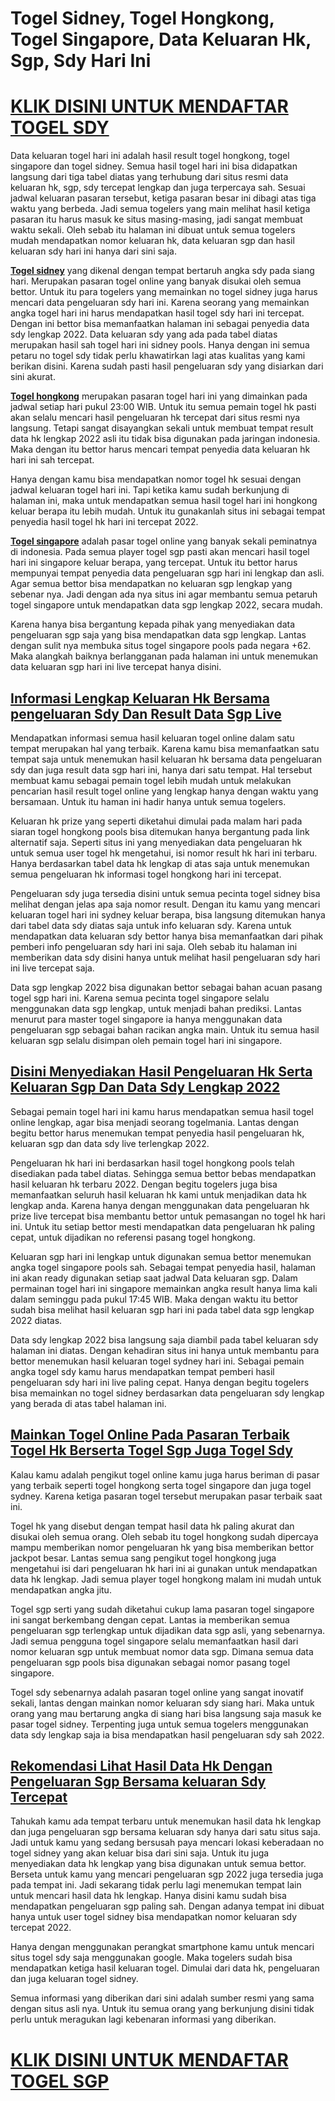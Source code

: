 # Togel Sidney, Togel Hongkong, Togel Singapore, Data Keluaran Hk, Sgp, Sdy Hari Ini

# [KLIK DISINI UNTUK MENDAFTAR TOGEL SDY](https://rebrand.ly/slotgacormantul)

Data keluaran togel hari ini adalah hasil result togel hongkong, togel singapore dan togel sidney. Semua hasil togel hari ini bisa didapatkan langsung dari tiga tabel diatas yang terhubung dari situs resmi data keluaran hk, sgp, sdy tercepat lengkap dan juga terpercaya sah. Sesuai jadwal keluaran pasaran tersebut, ketiga pasaran besar ini dibagi atas tiga waktu yang berbeda. Jadi semua togelers yang main melihat hasil ketiga pasaran itu harus masuk ke situs masing-masing, jadi sangat membuat waktu sekali. Oleh sebab itu halaman ini dibuat untuk semua togelers mudah mendapatkan nomor keluaran hk, data keluaran sgp dan hasil keluaran sdy hari ini hanya dari sini saja.

__[Togel sidney](https://rebrand.ly/slotgacormantul)__ yang dikenal dengan tempat bertaruh angka sdy pada siang hari. Merupakan pasaran togel online yang banyak disukai oleh semua bettor. Untuk itu para togelers yang memainkan no togel sidney juga harus mencari data pengeluaran sdy hari ini. Karena seorang yang memainkan angka togel hari ini harus mendapatkan hasil togel sdy hari ini tercepat. Dengan ini bettor bisa memanfaatkan halaman ini sebagai penyedia data sdy lengkap 2022. Data keluaran sdy yang ada pada tabel diatas merupakan hasil sah togel hari ini sidney pools. Hanya dengan ini semua petaru no togel sdy tidak perlu khawatirkan lagi atas kualitas yang kami berikan disini. Karena sudah pasti hasil pengeluaran sdy yang disiarkan dari sini akurat.

__[Togel hongkong](https://rebrand.ly/slotgacormantul)__ merupakan pasaran togel hari ini yang dimainkan pada jadwal setiap hari pukul 23:00 WIB. Untuk itu semua pemain togel hk pasti akan selalu mencari hasil pengeluaran hk tercepat dari situs resmi nya langsung. Tetapi sangat disayangkan sekali untuk membuat tempat result data hk lengkap 2022 asli itu tidak bisa digunakan pada jaringan indonesia. Maka dengan itu bettor harus mencari tempat penyedia data keluaran hk hari ini sah tercepat.

Hanya dengan kamu bisa mendapatkan nomor togel hk sesuai dengan jadwal keluaran togel hari ini. Tapi ketika kamu sudah berkunjung di halaman ini, maka untuk mendapatkan semua hasil togel hari ini hongkong keluar berapa itu lebih mudah. Untuk itu gunakanlah situs ini sebagai tempat penyedia hasil togel hk hari ini tercepat 2022.

__[Togel singapore](https://rebrand.ly/slotgacormantul)__ adalah pasar togel online yang banyak sekali peminatnya di indonesia. Pada semua player togel sgp pasti akan mencari hasil togel hari ini singapore keluar berapa, yang tercepat. Untuk itu bettor harus mempunyai tempat penyedia data pengeluaran sgp hari ini lengkap dan asli. Agar semua bettor bisa mendapatkan no keluaran sgp lengkap yang sebenar nya. Jadi dengan ada nya situs ini agar membantu semua petaruh togel singapore untuk mendapatkan data sgp lengkap 2022, secara mudah.

Karena hanya bisa bergantung kepada pihak yang menyediakan data pengeluaran sgp saja yang bisa mendapatkan data sgp lengkap. Lantas dengan sulit nya membuka situs togel singapore pools pada negara +62. Maka alangkah baiknya berlangganan pada halaman ini untuk menemukan data keluaran sgp hari ini live tercepat hanya disini.

## [Informasi Lengkap Keluaran Hk Bersama pengeluaran Sdy Dan Result Data Sgp Live](https://rebrand.ly/slotgacormantul)

Mendapatkan informasi semua hasil keluaran togel online dalam satu tempat merupakan hal yang terbaik. Karena kamu bisa memanfaatkan satu tempat saja untuk menemukan hasil keluaran hk bersama data pengeluaran sdy dan juga result data sgp hari ini, hanya dari satu tempat. Hal tersebut membuat kamu sebagai pemain togel lebih mudah untuk melakukan pencarian hasil result togel online yang lengkap hanya dengan waktu yang bersamaan. Untuk itu haman ini hadir hanya untuk semua togelers.

Keluaran hk prize yang seperti diketahui dimulai pada malam hari pada siaran togel hongkong pools bisa ditemukan hanya bergantung pada link alternatif saja. Seperti situs ini yang menyediakan data pengeluaran hk untuk semua user togel hk mengetahui, isi nomor result hk hari ini terbaru. Hanya berdasarkan tabel data hk lengkap di atas saja untuk menemukan semua pengeluaran hk informasi togel hongkong hari ini tercepat.

Pengeluaran sdy juga tersedia disini untuk semua pecinta togel sidney bisa melihat dengan jelas apa saja nomor result. Dengan itu kamu yang mencari keluaran togel hari ini sydney keluar berapa, bisa langsung ditemukan hanya dari tabel data sdy diatas saja untuk info keluaran sdy. Karena untuk mendapatkan data keluaran sdy bettor hanya bisa memanfaatkan dari pihak pemberi info pengeluaran sdy hari ini saja. Oleh sebab itu halaman ini memberikan data sdy disini hanya untuk melihat hasil pengeluaran sdy hari ini live tercepat saja.

Data sgp lengkap 2022 bisa digunakan bettor sebagai bahan acuan pasang togel sgp hari ini. Karena semua pecinta togel singapore selalu menggunakan data sgp lengkap, untuk menjadi bahan prediksi. Lantas menurut para master togel singapore ia hanya menggunakan data pengeluaran sgp sebagai bahan racikan angka main. Untuk itu semua hasil keluaran sgp selalu disimpan oleh pemain togel hari ini singapore.

## [Disini Menyediakan Hasil Pengeluaran Hk Serta Keluaran Sgp Dan Data Sdy Lengkap 2022](https://rebrand.ly/slotgacormantul)

Sebagai pemain togel hari ini kamu harus mendapatkan semua hasil togel online lengkap, agar bisa menjadi seorang togelmania. Lantas dengan begitu bettor harus menemukan tempat penyedia hasil pengeluaran hk, keluaran sgp dan data sdy live terlengkap 2022.

Pengeluaran hk hari ini berdasarkan hasil togel hongkong pools telah disediakan pada tabel diatas. Sehingga semua bettor bebas mendapatkan hasil keluaran hk terbaru 2022. Dengan begitu togelers juga bisa memanfaatkan seluruh hasil keluaran hk kami untuk menjadikan data hk lengkap anda. Karena hanya dengan menggunakan data pengeluaran hk prize live tercepat bisa membantu bettor untuk pemasangan no togel hk hari ini. Untuk itu setiap bettor mesti mendapatkan data pengeluaran hk paling cepat, untuk dijadikan no referensi pasang togel hongkong.

Keluaran sgp hari ini lengkap untuk digunakan semua bettor menemukan angka togel singapore pools sah. Sebagai tempat penyedia hasil, halaman ini akan ready digunakan setiap saat jadwal Data keluaran sgp. Dalam permainan togel hari ini singapore memainkan angka result hanya lima kali dalam seminggu pada pukul 17:45 WIB. Maka dengan waktu itu bettor sudah bisa melihat hasil keluaran sgp hari ini pada tabel data sgp lengkap 2022 diatas.

Data sdy lengkap 2022 bisa langsung saja diambil pada tabel keluaran sdy halaman ini diatas. Dengan kehadiran situs ini hanya untuk membantu para bettor menemukan hasil keluaran togel sydney hari ini. Sebagai pemain angka togel sdy kamu harus mendapatkan tempat pemberi hasil pengeluaran sdy hari ini live paling cepat. Hanya dengan begitu togelers bisa memainkan no togel sidney berdasarkan data pengeluaran sdy lengkap yang berada di atas tabel halaman ini.

## [Mainkan Togel Online Pada Pasaran Terbaik Togel Hk Berserta Togel Sgp Juga Togel Sdy](https://rebrand.ly/slotgacormantul)

Kalau kamu adalah pengikut togel online kamu juga harus beriman di pasar yang terbaik seperti togel hongkong serta togel singapore dan juga togel sydney. Karena ketiga pasaran togel tersebut merupakan pasar terbaik saat ini.

Togel hk yang disebut dengan tempat hasil data hk paling akurat dan disukai oleh semua orang. Oleh sebab itu togel hongkong sudah dipercaya mampu memberikan nomor pengeluaran hk yang bisa memberikan bettor jackpot besar. Lantas semua sang pengikut togel hongkong juga mengetahui isi dari pengeluaran hk hari ini ai gunakan untuk mendapatkan data hk lengkap. Jadi semua player togel hongkong malam ini mudah untuk mendapatkan angka jitu.

Togel sgp serti yang sudah diketahui cukup lama pasaran togel singapore ini sangat berkembang dengan cepat. Lantas ia memberikan semua pengeluaran sgp terlengkap untuk dijadikan data sgp asli, yang sebenarnya. Jadi semua pengguna togel singapore selalu memanfaatkan hasil dari nomor keluaran sgp untuk membuat nomor data sgp. Dimana semua data pengeluaran sgp pools bisa digunakan sebagai nomor pasang togel singapore.

Togel sdy sebenarnya adalah pasaran togel online yang sangat inovatif sekali, lantas dengan mainkan nomor keluaran sdy siang hari. Maka untuk orang yang mau bertarung angka di siang hari bisa langsung saja masuk ke pasar togel sidney. Terpenting juga untuk semua togelers menggunakan data sdy lengkap saja ia bisa mendapatkan hasil pengeluaran sdy sah 2022.

## [Rekomendasi Lihat Hasil Data Hk Dengan Pengeluaran Sgp Bersama keluaran Sdy Tercepat](https://rebrand.ly/slotgacormantul)

Tahukah kamu ada tempat terbaru untuk menemukan hasil data hk lengkap dan juga pengeluaran sgp bersama keluaran sdy hanya dari satu situs saja. Jadi untuk kamu yang sedang bersusah paya mencari lokasi keberadaan no togel sidney yang akan keluar bisa dari sini saja. Untuk itu juga menyediakan data hk lengkap yang bisa digunakan untuk semua bettor. Berseta untuk kamu yang mencari pengeluaran sgp 2022 juga tersedia juga pada tempat ini. Jadi sekarang tidak perlu lagi menemukan tempat lain untuk mencari hasil data hk lengkap. Hanya disini kamu sudah bisa mendapatkan pengeluaran sgp paling sah. Dengan adanya tempat ini dibuat hanya untuk user togel sidney bisa mendapatkan nomor keluaran sdy tercepat 2022.

Hanya dengan menggunakan perangkat smartphone kamu untuk mencari situs togel sdy saja menggunakan google. Maka togelers sudah bisa mendapatkan ketiga hasil keluaran togel. Dimulai dari data hk, pengeluaran dan juga keluaran togel sidney.

Semua informasi yang diberikan dari sini adalah sumber resmi yang sama dengan situs asli nya. Untuk itu semua orang yang berkunjung disini tidak perlu untuk meragukan lagi kebenaran informasi yang diberikan.
# [KLIK DISINI UNTUK MENDAFTAR TOGEL SGP](https://rebrand.ly/slotgacormantul)
